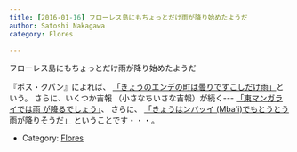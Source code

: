 ```yaml
---
title: [2016-01-16] フローレス島にもちょっとだけ雨が降り始めたようだ
author: Satoshi Nakagawa
category: Flores

---
```


フローレス島にもちょっとだけ雨が降り始めたようだ

 『ポス・クパン』によれば、
[「きょうのエンデの町は曇りですこしだけ雨」](http://bit.ly/1UWosNm)という。
さらに、いくつか吉報
（小さなちいさな吉報）が続く---
[「東マンガライでは雨
が降るでしょう」](http://bit.ly/1RVKksS)、
さらに、
[「きょうはンバッイ (Mba'i)でもとうとう雨が降りそうだ」](http://dlvr.it/DHj4Lc)
ということです・・・。

- Category: [Flores](https://merapano.github.io/categories.html#Flores)

